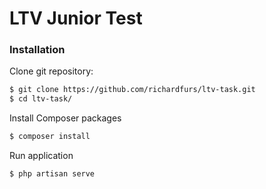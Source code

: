 # LTV Junior Test

### Installation

Clone git repository:
```sh
$ git clone https://github.com/richardfurs/ltv-task.git
$ cd ltv-task/
```
Install Composer packages

```sh
$ composer install
```
Run application

```sh
$ php artisan serve
```

